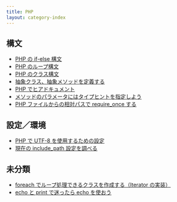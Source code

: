```yaml
---
title: PHP
layout: category-index
---
```


構文
----

- [PHP の if-else 構文](syntax/if.html)
- [PHP のループ構文](syntax/loop.html)
- [PHP のクラス構文](syntax/class.html)
- [抽象クラス、抽象メソッドを定義する](syntax/abstract.html)
- [PHP でヒアドキュメント](syntax/here-document.html)
- [メソッドのパラメータにはタイプヒントを指定しよう](syntax/type-hint.html)
- [PHP ファイルからの相対パスで require_once する](syntax/relative-require.html)

設定／環境
----
- [PHP で UTF-8 を使用するための設定](settings/utf8.html)
- [現在の include_path 設定を調べる](settings/include-path.html)

未分類
---
- [foreach でループ処理できるクラスを作成する（Iterator の実装）](misc/iterable-class.html)
- [echo と print で迷ったら echo を使おう](misc/echo-and-print.html)


